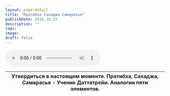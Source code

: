 ```yaml
---
layout: page-detail
title: "Пратибха Сахаджа Самарасья"
publishDate: 2018.10.25
description: ""
tags:
image:
draft: false
---
```


<audio title="2018.10.25 - Пратибха Сахаджа Самарасья.mp3" src="https://filer-api.advayta.org/v1.0/public/files/73154" controls=""></audio>

| Утвердиться в настоящем моменте. Пратибха, Сахаджа, Самарасья - Учение Даттатрейи. Аналогии пяти элементов. |
| ----------------------------------------------------------------------------------------------------------- |

  
